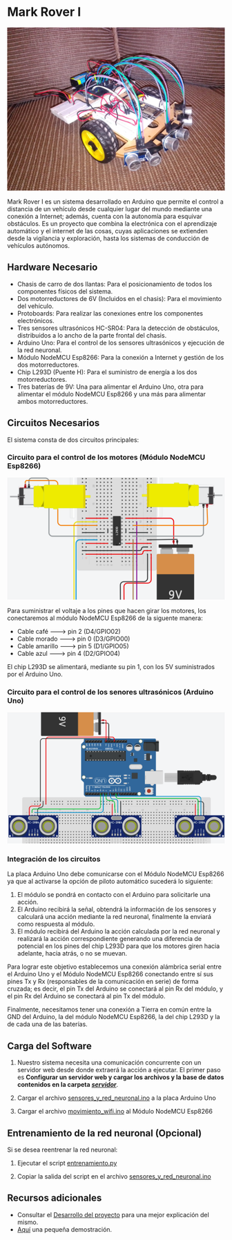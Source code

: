 # Mark Rover I

![markrover](assets/mark_rover1.jpeg)

Mark Rover I es un sistema desarrollado en Arduino que permite el control a distancia de un vehículo desde cualquier lugar del mundo mediante una conexión a Internet; 
además, cuenta con la autonomía para esquivar obstáculos. Es un proyecto que combina la electrónica con el aprendizaje automático y el internet de las cosas, 
cuyas aplicaciones se extienden desde la vigilancia y exploración, hasta los sistemas de conducción de vehículos autónomos.

## Hardware Necesario

* Chasis de carro de dos llantas: Para el posicionamiento de todos los componentes físicos del sistema.
* Dos motorreductores de 6V (Incluidos en el chasis): Para el movimiento del vehículo.
* Protoboards: Para realizar las conexiones entre los componentes electrónicos.
* Tres sensores ultrasónicos HC-SR04: Para la detección de obstáculos, distribuidos a lo ancho de la parte frontal del chasis.
* Arduino Uno: Para el control de los sensores ultrasónicos y ejecución de la red neuronal.
* Módulo NodeMCU Esp8266: Para la conexión a Internet y gestión de los dos motorreductores.
* Chip L293D (Puente H): Para el suministro de energía a los dos motorreductores.
* Tres baterías de 9V: Una para alimentar el Arduino Uno, otra para alimentar el módulo NodeMCU Esp8266 y una más para alimentar ambos motorreductores.

## Circuitos Necesarios

El sistema consta de dos circuitos principales:

### Circuito para el control de los motores (Módulo NodeMCU Esp8266)

![circuito-motores](assets/circuito_motores.png)

Para suministrar el voltaje a los pines que hacen girar los motores, los conectaremos al módulo NodeMCU Esp8266 de la siguente manera:

* Cable café ---> pin 2 (D4/GPIO02)
* Cable morado ---> pin 0 (D3/GPIO00)
* Cable amarillo ---> pin 5 (D1/GPIO05)
* Cable azul ---> pin 4 (D2/GPIO04)

El chip L293D se alimentará, mediante su pin 1, con los 5V suministrados por el Arduino Uno.


### Circuito para el control de los senores ultrasónicos (Arduino Uno)

![circuito-sensores](assets/diagrama_sensores.png)

### Integración de los circuitos

La placa Arduino Uno debe comunicarse con el Módulo NodeMCU Esp8266 ya que al activarse la opción de piloto automático sucederá lo siguiente:


1. El módulo se pondrá en contacto con el Arduino para solicitarle una acción.
2. El Arduino recibirá la señal, obtendrá la información de los sensores y calculará una acción mediante la red neuronal, finalmente la enviará como respuesta al módulo.
3. El módulo recibirá del Arduino la acción calculada por la red neuronal y realizará la acción correspondiente generando una diferencia de potencial en los pines del chip L293D para que los motores giren hacia adelante, hacia atrás, o no se muevan.

Para lograr este objetivo establecemos una conexión alámbrica serial entre el Arduino Uno y el Módulo NodeMCU Esp8266 conectando entre sí sus pines Tx y Rx (responsables de la comunicación en serie) de forma cruzada; es decir, el pin Tx del Arduino se conectará al pin Rx del módulo, y el pin Rx del Arduino se conectará al pin Tx del módulo.

Finalmente, necesitamos tener una conexión a Tierra en común entre la GND del Arduino, la del módulo NodeMCU Esp8266, la del chip L293D y la de cada una de las baterías.

## Carga del Software

1. Nuestro sistema necesita una comunicación concurrente con un servidor web desde donde extraerá la acción a ejecutar. El primer paso es
**Configurar un servidor web y cargar los archivos y la base de datos contenidos en la carpeta [*servidor*](https://github.com/Pedro-Hdez/MarkRoverI/tree/master/servidor)**.

2. Cargar el archivo [sensores_y_red_neuronal.ino](https://github.com/Pedro-Hdez/MarkRoverI/blob/master/microcontroladores/sensores_y_red_neuronal/sensores_y_red_neuronal.ino) a la placa Arduino Uno

3. Cargar el archivo [movimiento_wifi.ino](https://github.com/Pedro-Hdez/MarkRoverI/blob/master/microcontroladores/movimiento_wifi/movimiento_wifi.ino) al Módulo NodeMCU Esp8266

## Entrenamiento de la red neuronal **(Opcional)**

Si se desea reentrenar la red neuronal:
1. Ejecutar el script [entrenamiento.py](https://github.com/Pedro-Hdez/MarkRoverI/blob/master/entrenamiento.py)

2. Copiar la salida del script en el archivo [sensores_y_red_neuronal.ino](https://github.com/Pedro-Hdez/MarkRoverI/blob/master/microcontroladores/sensores_y_red_neuronal/sensores_y_red_neuronal.ino)

## Recursos adicionales

* Consultar el [Desarrollo del proyecto](https://drive.google.com/file/d/134aWymGmzpgbLfWg98f1rKrrcXbydJNu/view?usp=sharing) para una mejor explicación del mismo.
* [Aquí](https://drive.google.com/file/d/1jBaRuyCzt3rDAo4bRxy01-T76NiVs_aa/view?usp=sharing) una pequeña demostración.
